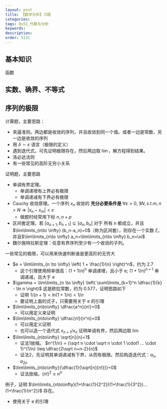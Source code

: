 ```yaml
---
layout: post
title: 【数学分析】习题
categories:
tags: 0x51_代数与分析
keywords:
description:
order: 5131
---
```



## 基本知识

函数

## 实数、确界、不等式

## 序列的极限

计算题，主要思路：
- 夹逼准则。两边都是收敛的序列，并且收敛到同一个值。或者一边是常数，另一边是收敛的序列
- 用 $\delta \sim \varepsilon$ 语言（极限的定义）
- 遇到迭代式，可先证明极限存在，然后两边取 $\lim$，解方程得到结果。
- 洛必达法则
- 有一些常见的高阶无穷小关系

证明题，主要思路
- 单调有界定理。
    - 单调递增有上界必有极限
    - 单调递减有下界必有极限
- Cauchy 收敛原理。一个序列 $x_n$ 收敛的 **充分必要条件是** $\forall \varepsilon >0 , \exists N, s.t. m,n>N \Rightarrow |x_n-x_m|< \varepsilon$
    - 做题时经常用下标 $n,n+p$
- 区间套定理。若 $[a_{n+1}, b_{n+1}] \subseteq [a_n, b_n]$ 对于 所有 n 都成立，并且 $\lim\limits_{n\to \infty} (b_n-a_n)=0$（称为区间套），则存在一个实数 $\xi$，并且$\lim\limits_{n\to \infty} a_n=\lim\limits_{n\to \infty} b_n=\xi$ 
- 魏尔施特拉斯定理：任意有界序列至少有一个收敛的子列。

一些常见的极限，可以用来快速判断谁是更高阶的无穷大
- $e = \lim\limits_{n \to \infty} \left( 1 + \frac{1}{n} \right)^n$，约为 2.7
    - 这个引理使用频率很高：$(1+1/n)^n$ 单调递增，且小于 e; $(1+1/n)^{n+1}$ 单调递减，且大于 e
- $\gamma = \lim\limits_{n \to \infty} \left( \sum\limits_{k=1}^n \dfrac{1}{k} - \ln n \right)$ 这是欧拉常数，约为 0.577，证明思路如下
    - 证明 $1/(n+1) < ln(1+1/n) < 1/n$
    - 要证明上面的式子，只需要用关于 e 的引理
- $\lim\limits_{n\to\infty} \dfrac{a^n}{n!}=0$
    - 可以用定义来证明
- $\lim\limits_{n\to\infty} \dfrac{n!}{n^n}=0$
    - 可以用定义证明
    - 也可以造一个迭代式 $x_{n+1}/x_n$ 证明单调有界，然后两边取 $\lim$
- $\lim\limits_{n\to\infty} \sqrt[n]{n}=1$
    - 证法1放缩。 $n^{1/n} = {\sqrt n \cdot \sqrt n \cdot 1 \cdot1 ... \cdot 1}^{1/n} \leq \dfrac{2\sqrt n+n-2}{n}$
    - 证法2，先证明其单调递减有下界，从而有极限。然后构造迭代式：$a_n, a_{2n}$
- $\lim\limits_{n\to\infty}{\dfrac{1}{\sqrt[n]{n!}}}=0$
    - 证法放缩。$(n!)^2\geq n^n$


例子，证明 $\lim\limits_{n\to\infty}(1+\frac{1}{2^2})(1+\frac{1}{3^2})...(1+\frac{1}{n^2})$ 存在。
- 使用关于 e 的引理